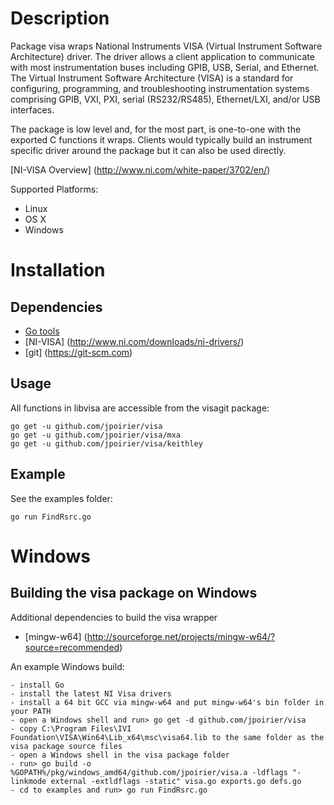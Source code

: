 Description
===========

Package visa wraps National Instruments VISA (Virtual Instrument Software Architecture) driver. The driver
allows a client application to communicate with most instrumentation buses including GPIB, USB, Serial, and Ethernet.
The Virtual Instrument Software Architecture (VISA) is a standard for configuring, programming, and troubleshooting
instrumentation systems comprising GPIB, VXI, PXI, serial (RS232/RS485), Ethernet/LXI, and/or USB interfaces.

The package is low level and, for the most part, is one-to-one with the
exported C functions it wraps. Clients would typically build an instrument
specific driver around the package but it can also be used directly.

[NI-VISA Overview] (http://www.ni.com/white-paper/3702/en/)

Supported Platforms:
* Linux
* OS X
* Windows


Installation
============

Dependencies
------------

* [Go tools](https://golang.org)
* [NI-VISA] (http://www.ni.com/downloads/ni-drivers/)
* [git] (https://git-scm.com)

Usage
-----

All functions in libvisa are accessible from the visagit package:

    go get -u github.com/jpoirier/visa
    go get -u github.com/jpoirier/visa/mxa
    go get -u github.com/jpoirier/visa/keithley

Example
-------

See the examples folder:

    go run FindRsrc.go

Windows
=======

Building the visa package on Windows
------------------------------------

Additional dependencies to build the visa wrapper

* [mingw-w64] (http://sourceforge.net/projects/mingw-w64/?source=recommended)


An example Windows build:

    - install Go
    - install the latest NI Visa drivers
    - install a 64 bit GCC via mingw-w64 and put mingw-w64's bin folder in your PATH
    - open a Windows shell and run> go get -d github.com/jpoirier/visa
    - copy C:\Program Files\IVI Foundation\VISA\Win64\Lib_x64\msc\visa64.lib to the same folder as the visa package source files
    - open a Windows shell in the visa package folder
    - run> go build -o %GOPATH%/pkg/windows_amd64/github.com/jpoirier/visa.a -ldflags "-linkmode external -extldflags -static" visa.go exports.go defs.go
    - cd to examples and run> go run FindRsrc.go
